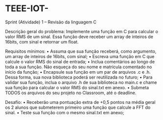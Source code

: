 # TEEE-IOT-


Sprint (Atividade) 1 – Revisão da linguagem C

Descrição geral do problema: Implemente uma função em C para calcular o valor RMS de um sinal.
Essa função deve receber um array de inteiros de 16bits, com sinal e retornar um float.

Requisitos mínimos:
• Assuma que sua função receberá, como argumento, um array de inteiros de 16bits, com sinal;
• Escreva uma função em C que calcule o valor RMS do sinal de entrada;
• Inclua comentários ao longo de toda a sua função. Não esqueça do seu nome e matrícula comentado
no início da função;
• Encapsule sua função em um par de arquivos .c e .h. Dessa forma, sua nova biblioteca poderá ser
reutilizada no futuro;
• Para validar sua função, inclua o arquivo .h de sua biblioteca no main.c e chame sua função para
calcular o valor RMS do sinal.txt em anexo.
• Submeta TODOS os arquivos do seu projeto no Classroom, até o deadline.

Desafio:
• Receberão uma pontuação extra de +0,5 pontos na média geral os 2 alunos que submeterem
primeiro uma função que calcule a FFT do sinal.
• Teste sua função com o mesmo sinal.txt em anexo;

